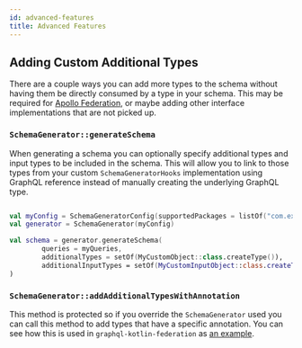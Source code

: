 ```yaml
---
id: advanced-features
title: Advanced Features
---
```

## Adding Custom Additional Types

There are a couple ways you can add more types to the schema without having them be directly consumed by a type in your schema.
This may be required for [Apollo Federation](federated/apollo-federation), or maybe adding other interface implementations that are not picked up.

### `SchemaGenerator::generateSchema`

When generating a schema you can optionally specify additional types and input types to be included in the schema. This will
allow you to link to those types from your custom `SchemaGeneratorHooks` implementation using GraphQL reference instead of
manually creating the underlying GraphQL type.

```kotlin

val myConfig = SchemaGeneratorConfig(supportedPackages = listOf("com.example"))
val generator = SchemaGenerator(myConfig)

val schema = generator.generateSchema(
        queries = myQueries,
        additionalTypes = setOf(MyCustomObject::class.createType()),
        additionalInputTypes = setOf(MyCustomInputObject::class.createType())
)

```

### `SchemaGenerator::addAdditionalTypesWithAnnotation`

This method is protected so if you override the `SchemaGenerator` used you can call this method to add types that have a specific annotation.
You can see how this is used in `graphql-kotlin-federation` as [an example](https://github.com/ExpediaGroup/graphql-kotlin/blob/master/generator/graphql-kotlin-federation/src/main/kotlin/com/expediagroup/graphql/generator/federation/FederatedSchemaGenerator.kt).
